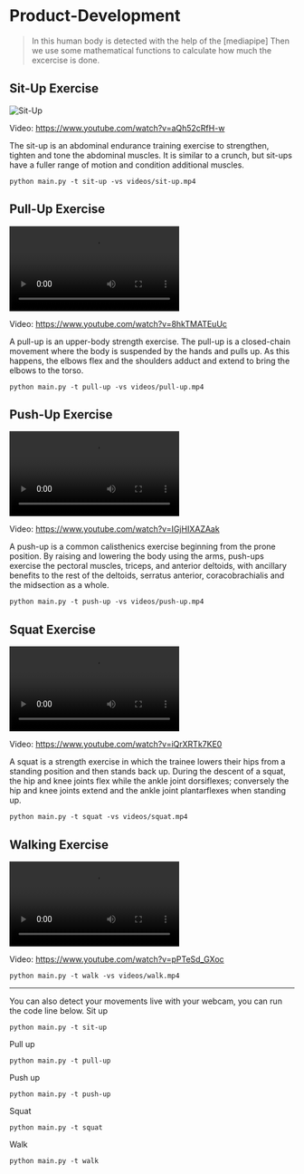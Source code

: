 # Product-Development
>In this human body is detected with the help of the [mediapipe]
Then we use some mathematical functions to calculate how much the excercise is done.

## Sit-Up Exercise
![Sit-Up]([https://github.com/Bewin007/Product-Development/blob/main/videos/sit-up.mp4](https://github.com/Bewin007/Product-Development/blob/main/videos/pull-up.mp4))

Video: https://www.youtube.com/watch?v=aQh52cRfH-w

The sit-up is an abdominal endurance training exercise to strengthen, tighten and tone the abdominal muscles. It is similar to a crunch, but sit-ups have a fuller range of motion and condition additional muscles.
```
python main.py -t sit-up -vs videos/sit-up.mp4
```


## Pull-Up Exercise
![Pull-Up](https://github.com/Bewin007/Product-Development/blob/main/videos/pull-up.mp4)

Video: https://www.youtube.com/watch?v=8hkTMATEuUc

A pull-up is an upper-body strength exercise. The pull-up is a closed-chain movement where the body is suspended by the hands and pulls up. As this happens, the elbows flex and the shoulders adduct and extend to bring the elbows to the torso.
```
python main.py -t pull-up -vs videos/pull-up.mp4
```


## Push-Up Exercise
![Push-Up](https://github.com/Bewin007/Product-Development/blob/main/videos/push-up.mp4)

Video: https://www.youtube.com/watch?v=IGjHIXAZAak

A push-up is a common calisthenics exercise beginning from the prone position. By raising and lowering the body using the arms, push-ups exercise the pectoral muscles, triceps, and anterior deltoids, with ancillary benefits to the rest of the deltoids, serratus anterior, coracobrachialis and the midsection as a whole. 
```
python main.py -t push-up -vs videos/push-up.mp4
```


## Squat Exercise
![Squat](https://github.com/Bewin007/Product-Development/blob/main/videos/squat.mp4)

Video: https://www.youtube.com/watch?v=iQrXRTk7KE0

A squat is a strength exercise in which the trainee lowers their hips from a standing position and then stands back up. During the descent of a squat, the hip and knee joints flex while the ankle joint dorsiflexes; conversely the hip and knee joints extend and the ankle joint plantarflexes when standing up.
```
python main.py -t squat -vs videos/squat.mp4
```


## Walking Exercise
![Walking](https://github.com/Bewin007/Product-Development/blob/main/videos/walk.mp4)

Video: https://www.youtube.com/watch?v=pPTeSd_GXoc

```
python main.py -t walk -vs videos/walk.mp4
```

---

You can also detect your movements live with your webcam, you can run the code line below.
Sit up
```
python main.py -t sit-up
```
Pull up
```
python main.py -t pull-up
```
Push up
```
python main.py -t push-up
```
Squat
```
python main.py -t squat
```
Walk
```
python main.py -t walk
```
